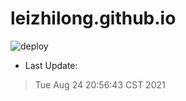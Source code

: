 # leizhilong.github.io

![deploy](https://github.com/leizhilong/blog/workflows/deploy/badge.svg)

* Last Update:
> Tue Aug 24 20:56:43 CST 2021


